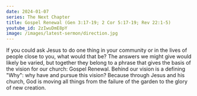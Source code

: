```yaml
---
date: 2024-01-07
series: The Next Chapter
title: Gospel Renewal (Gen 3:17-19; 2 Cor 5:17-19; Rev 22:1-5)
youtube_id: 2zIwuDmE8pY
image: /images/latest-sermon/direction.jpg
---
```

If you could ask Jesus to do one thing in your community or in the lives of people close to you, what would that be? The answers we might give would likely be varied, but together they belong to a phrase that gives the basis of the vision for our church: Gospel Renewal. Behind our vision is a defining "Why": why have and pursue this vision? Because through Jesus and his church, God is moving all things from the failure of the garden to the glory of new creation.
